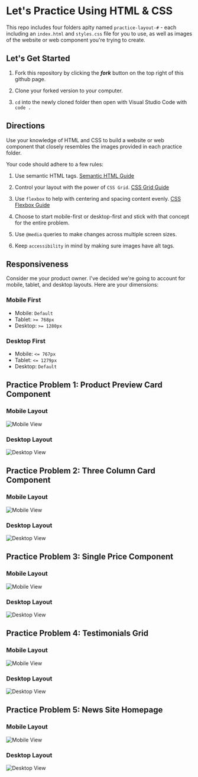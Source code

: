 # Let's Practice Using HTML & CSS

This repo includes four folders aplty named `practice-layout-#` - each including an `index.html` and `styles.css` file for you to use, as well as images of the website or web component you're trying to create. 

## Let's Get Started

1. Fork this repository by clicking the _**fork**_ button on the top right of this github page.

1. Clone your forked version to your computer.

1. `cd` into the newly cloned folder then open with Visual Studio Code with `code .`

## Directions

Use your knowledge of HTML and CSS to build a website or web component that closely resembles the images provided in each practice folder.

Your code should adhere to a few rules:

1. Use semantic HTML tags. [Semantic HTML Guide](https://www.semrush.com/blog/semantic-html5-guide/)

1. Control your layout with the power of `CSS Grid`. [CSS Grid Guide](https://css-tricks.com/snippets/css/complete-guide-grid/)

1. Use `flexbox` to help with centering and spacing content evenly. [CSS Flexbox Guide](https://css-tricks.com/snippets/css/a-guide-to-flexbox/)

1. Choose to start mobile-first or desktop-first and stick with that concept for the entire problem.

1. Use `@media` queries to make changes across multiple screen sizes.

1. Keep `accessibility` in mind by making sure images have alt tags. 

## Responsiveness

Consider me your product owner. I've decided we're going to account for mobile, tablet, and desktop layouts. Here are your dimensions:

### Mobile First
- Mobile: `Default`
- Tablet: `>= 768px`
- Desktop: `>= 1280px`

### Desktop First
- Mobile: `<= 767px`
- Tablet: `<= 1279px`
- Desktop: `Default`

## Practice Problem 1: Product Preview Card Component

### Mobile Layout
![Mobile View](./practice-layout-1/images/product-preview-card-component-mobile.jpeg)

### Desktop Layout
![Desktop View](./practice-layout-1/images/product-preview-card-component-desktop.jpeg)

## Practice Problem 2: Three Column Card Component

### Mobile Layout
![Mobile View](./practice-layout-2/images/3-col-card-component-mobile.jpeg)

### Desktop Layout
![Desktop View](./practice-layout-2/images/3-col-card-component-desktop.jpeg)

## Practice Problem 3: Single Price Component

### Mobile Layout
![Mobile View](./practice-layout-3/images/single-price-component-mobile.jpeg)

### Desktop Layout
![Desktop View](./practice-layout-3/images/single-price-component-desktop.jpeg)

## Practice Problem 4: Testimonials Grid

### Mobile Layout
![Mobile View](./practice-layout-4/images/testimonials-grid-mobile.jpeg)

### Desktop Layout
![Desktop View](./practice-layout-4/images/testimonials-grid-desktop.jpeg)

## Practice Problem 5: News Site Homepage

### Mobile Layout
![Mobile View](./practice-layout-5/images/news-homepage-mobile.jpeg)

### Desktop Layout
![Desktop View](./practice-layout-5/images/news-homepage-desktop.jpeg)